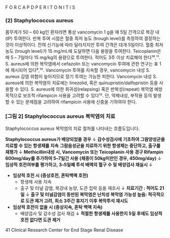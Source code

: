 F O R C A P D P E R I T O N I T I S

### (2) Staphylococcus aureus

몸무게가 50 – 60 kg인 환자라면 통상 vancomycin 1 g을 매 5일 간격으로 복강 내 (IP) 투여한다. 반복 투여 시점은 혈중 최저 농도 (trough level)를 측정하여 결정하는 것이 이상적이다. 잔여 신기능에 따라 달라지지만 투여 간격은 대개 5일이다. 혈중 최저 농도 (trough level)가 15 mg/mL에 도달하면 다음 용량을 투여한다. Teicoplanin은 매 5 – 7일마다 15 mg/kg의 용량으로 투여한다. 적어도 3주 이상 치료해야 한다¹⁰,¹¹. S. aureus에 의한 복막염에서 cefazolin 또는 vancomycin 투여에 관한 연구는 표 1에 제시되어 있다⁹,¹². Vancomycin 투여를 지속할 경우, vancomycin 내성 S. aureus 감염 위험이 높아지므로 장기 투여는 가능한 피한다. Vancomycin 내성 S. aureus에 의한 복막염의 치료에는 linezolid, 혹은 quinupristin/dalfopristin 등을 사용할 수 있다. S. aureus에 의한 회귀성(relapsing) 혹은 반복성(repeat) 복막염 예방 목적으로 보조적 rifampicin 사용을 고려할 수 있다¹². 단, 약제내성, 부작용 등의 발생할 수 있는 문제점을 고려하여 rifampicin 사용에 신중을 기하여야 한다.

### [그림 2] Staphylococcus aureus 복막염의 치료

Staphylococcus aureus 복막염의 치료 절차를 나타내는 흐름도입니다.

**Staphylococcus aureus가 배양되었을 경우**
↓
**감수성검사에 기초하여 그람양성균을 치료할 수 있는 항생제를 지속**
**그람음성균을 치료하기 위한 항생제는 중단하고, 출구를 재평가**
↓
**Methicillin내성 시, Vancomycin 또는 Teicoplanin 사용**
**경구 Rifampin 600mg/day를 추가하여 5–7일간 사용**
**(체중이 50kg미만인 경우, 450mg/day)**
↓
**임상적 호전여부를 평가하고, 3–5일째 투석 배액의 혈구 수 및 배양검사 재실시**
↓
- **임상적 호전 시 (증상호전, 혼탁백액 호전)**
    - 항생제 사용 지속
    - 출구 및 터널 감염, 복강내 농양, 도관 집락 등을 재조사
    ↓
    **치료기간 : 적어도 21일**
    ↓
    **출구 및 터널감염이 동반된 복막염은 난치성 복막염 가능성 높음: 적극적으로 도관 제거 고려, 최소 3주간 휴지기 이후 복막투석 재시도**
- **임상적 호전이 없을 시 (증상지속, 혼탁 백액 지속)**
    - 배양검사 및 감수성 검사 재검
    ↓
    **적절한 항생제를 사용한지 5일 후에도 임상적 호전 없다면 도관 제거**

<PAGE>41
Clinical Research Center for End Stage Renal Disease